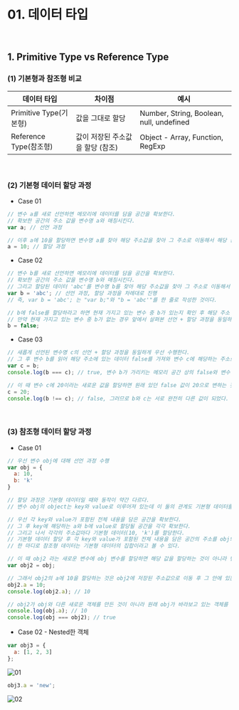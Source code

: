 # 01. 데이터 타입

<br>

## 1. Primitive Type vs Reference Type

### (1) 기본형과 참조형 비교

| 데이터 타입            | 차이점                           | 예시                                     |
| ---------------------- | -------------------------------- | ---------------------------------------- |
| Primitive Type(기본형) | 값을 그대로 할당                 | Number, String, Boolean, null, undefined |
| Reference Type(참조형) | 값이 저장된 주소값을 할당 (참조) | Object - Array, Function, RegExp         |

<br>

### (2) 기본형 데이터 할당 과정

- Case 01

```js
// 변수 a를 새로 선언하면 메모리에 데이터를 담을 공간을 확보한다.
// 확보한 공간의 주소 값을 변수명 a와 매칭시킨다.
var a; // 선언 과정

// 이후 a에 10을 할당하면 변수명 a를 찾아 해당 주소값을 찾아 그 주소로 이동해서 해당 공간에 10을 넣는다.
a = 10; // 할당 과정
```

- Case 02

```js
// 변수 b를 새로 선언하면 메모리에 데이터를 담을 공간을 확보한다.
// 확보한 공간의 주소 값을 변수명 b와 매칭시킨다.
// 그리고 할당된 데이터 'abc'를 변수명 b를 찾아 해당 주소값을 찾아 그 주소로 이동해서 해당 공간에 'abc을 넣는다.
var b = 'abc'; // 선언 과정, 할당 과정을 차례대로 진행
// 즉, var b = 'abc'; 는 "var b;"와 "b = 'abc'"를 한 줄로 작성한 것이다.

// b에 false를 할당하라고 하면 현재 가지고 있는 변수 중 b가 있는지 확인 후 해당 주소 값을 읽고 그 주소로 이동해서 해당 공간에 false를 넣는다.
// 만약 현재 가지고 있는 변수 중 b가 없는 경우 앞에서 살펴본 선언 + 할당 과정을 동일하게 수행하면 된다.
b = false;
```

- Case 03

```js
// 새롭게 선언된 변수명 c의 선언 + 할당 과정을 동일하게 우선 수행한다.
// 그 후 변수 b를 읽어 해당 주소에 있는 데이터 false를 가져와 변수 c에 해당하는 주소로 이동해 false 값을 넣는다.
var c = b;
console.log(b === c); // true, 변수 b가 가리키는 메모리 공간 상의 false와 변수 c가 가리키는 메모리 공간 상의 false는 완전히 같다. false는 단 하나 뿐만 값이기 때문이다.

// 이 때 변수 c에 20이라는 새로운 값을 할당하면 원래 있던 false 값이 20으로 변하는 것이 아니라 메모리 공간에 있던 false 대신에 20을 덮어 씌우는 것이다.
c = 20;
console.log(b !== c); // false, 그러므로 b와 c는 서로 완전히 다른 값이 되었다.
```

<br>

### (3) 참조형 데이터 할당 과정

- Case 01

```js
// 우선 변수 obj에 대해 선언 과정 수행
var obj = {
  a: 10,
  b: 'k'
}

// 할당 과정은 기본형 데이터일 때와 동작이 약간 다르다.
// 변수 obj의 object는 key와 value로 이루어져 있는데 이 둘의 관계도 기본형 데이터를 선언하고 할당할 때와 동일한 과정으로 데이터를 할당하게 된다.

// 우선 각 key와 value가 포함된 전체 내용을 담은 공간을 확보한다.
// 그 후 key에 해당하는 a와 b에 value로 할당될 공간을 각각 확보한다.
// 그리고 나서 각각의 주소값마다 기본형 데이터(10, 'k')를 할당한다.
// 기본형 데이터 할당 후 각 key와 value가 포함된 전체 내용을 담은 공간의 주소를 obj의 주소와 매칭시켜준다.
// 한 마디로 참조형 데이터는 기본형 데이터의 집합이라고 볼 수 있다.

// 이 때 obj2 라는 새로운 변수에 obj 변수를 할당하면 해당 값을 할당하는 것이 아니라 변수 obj가 가리키고 있는 주소값을 obj2에 할당하면 끝난다. 즉, 객체가 저장된 주소만 가져오면 되는 것이다.
var obj2 = obj;

// 그래서 obj2의 a에 10을 할당하는 것은 obj2에 저장된 주소값으로 이동 후 그 안에 있는 a의 value를 10으로 바꾸면 되는 것이다.
obj2.a = 10;
console.log(obj2.a); // 10

// obj2가 obj와 다른 새로운 객체를 만든 것이 아니라 원래 obj가 바라보고 있는 객체를 함께 바라보고 있기 때문에 obj2.a와 같은 값이 출력된다.
console.log(obj.a); // 10
console.log(obj === obj2); // true
```

- Case 02 - Nested한 객체

```js
var obj3 = {
  a: [1, 2, 3]
};
```

![01](https://user-images.githubusercontent.com/52685250/84587403-e5dcda00-ae59-11ea-952e-528c23c6f61c.png)

```js
obj3.a = 'new';
```

![02](https://user-images.githubusercontent.com/52685250/84587404-e70e0700-ae59-11ea-9971-105ab4677d89.png)